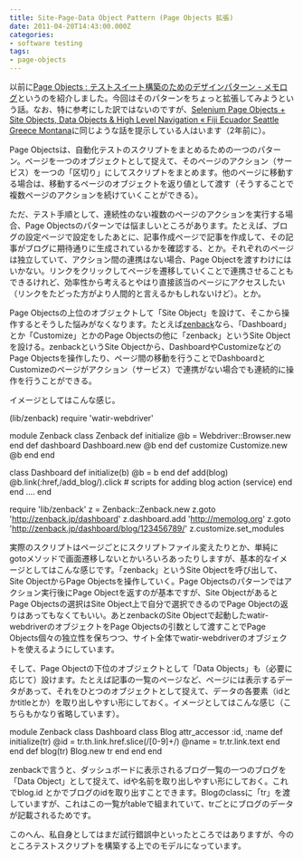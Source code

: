 ```yaml
---
title: Site-Page-Data Object Pattern (Page Objects 拡張)
date: 2011-04-20T14:43:00.000Z
categories:
- software testing
tags:
- page-objects
---
```

以前に[Page Objects : テストスイート構築のためのデザインパターン - メモログ](http://memolog.org/2010/11/page_objects.php)というのを紹介しました。今回はそのパターンをちょっと拡張してみようという話。なお、特に参考にした訳ではないのですが、[Selenium Page Objects + Site Objects, Data Objects & High Level Navigation « Fiji Ecuador Seattle Greece Montana](http://fijiaaron.wordpress.com/2009/09/02/selenium-page-objects-site-objects-data-objects-high-level-navigation/)に同じような話を提示している人はいます（2年前に）。

<!-- more -->

Page Objectsは、自動化テストのスクリプトをまとめるための一つのパターン。ページを一つのオブジェクトとして捉えて、そのページのアクション（サービス）を一つの「区切り」にしてスクリプトをまとめます。他のページに移動する場合は、移動するページのオブジェクトを返り値として渡す（そうすることで複数ページのアクションを続けていくことができる）。

ただ、テスト手順として、連続性のない複数のページのアクションを実行する場合、Page Objectsのパターンでは悩ましいところがあります。たとえば、ブログの設定ページで設定をしたあとに、記事作成ページで記事を作成して、その記事がブログに期待通りに生成されているかを確認する、とか。それぞれのページは独立していて、アクション間の連携はない場合、Page Objectを渡すわけにはいかない。リンクをクリックしてページを遷移していくことで連携させることもできるけれど、効率性から考えるとやはり直接該当のページにアクセスしたい（リンクをたどった方がより人間的と言えるかもしれないけど）。とか。

Page Objectsの上位のオブジェクトして「Site Object」を設けて、そこから操作するとそうした悩みがなくなります。たとえば[zenback](http://zenback.jp)なら、「Dashboard」とか「Customize」とかのPage Objectsの他に「zenback」というSite Objectを設ける。zenbackというSite Objectから、DashboardやCustomizeなどのPage Objectsを操作したり、ページ間の移動を行うことでDashboardとCustomizeのページがアクション（サービス）で連携がない場合でも連続的に操作を行うことができる。

イメージとしてはこんな感じ。

(lib/zenback)
require 'watir-webdriver'

module Zenback
class Zenback
  def initialize
    @b = Webdriver::Browser.new
  end
  def dashboard
    Dashboard.new @b
  end
  def customize
    Customize.new @b
  end
end

class Dashboard
  def initialize(b)
    @b = b
  end
  def add(blog)
     @b.link(:href,/add_blog/).click
     # scripts for adding blog action (service)
  end
end
....
end

require 'lib/zenback'
z = Zenback::Zenback.new
z.goto 'http://zenback.jp/dashboard'
z.dashboard.add 'http://memolog.org'
z.goto 'http://zenback.jp/dashboard/blog/123456789/'
z.customize.set_modules

実際のスクリプトはページごとにスクリプトファイル変えたりとか、単純にgotoメソッドで画面遷移しないとかいろいろあったりしますが、基本的なイメージとしてはこんな感じです。「zenback」というSite Objectを呼び出して、Site ObjectからPage Objectsを操作していく。Page Objectsのパターンではアクション実行後にPage Objectを返すのが基本ですが、Site ObjectがあるとPage Objectsの選択はSite Object上で自分で選択できるのでPage Objectの返りはあってもなくてもいい。あとzenbackのSite Objectで起動したwatir-webdriverのオブジェクトをPage Objectsの引数として渡すことでPage Objects個々の独立性を保ちつつ、サイト全体でwatir-webdriverのオブジェクトを使えるようにしています。

そして、Page Objectの下位のオブジェクトとして「Data Objects」も（必要に応じて）設けます。たとえば記事の一覧のページなど、ページには表示するデータがあって、それをひとつのオブジェクトとして捉えて、データの各要素（idとかtitleとか）を取り出しやすい形にしておく。イメージとしてはこんな感じ（こちらもかなり省略しています）。

module Zenback
class Dashboard
  class Blog
    attr_accessor :id, :name
    def initialize(tr)
       @id = tr.th.link.href.slice(/\[0-9\]+/)
       @name = tr.tr.link.text
    end
  end
  def blog(tr)
    Blog.new tr
  end
end
end

zenbackで言うと、ダッシュボードに表示されるブログ一覧の一つのブログを「Data Object」として捉えて、idや名前を取り出しやすい形にしておく。これでblog.id とかでブログのidを取り出すことできます。Blogのclassに「tr」を渡していますが、これはこの一覧がtableで組まれていて、trごとにブログのデータが記載されるためです。

このへん、私自身としてはまだ試行錯誤中といったところではありますが、今のところテストスクリプトを構築する上でのモデルになっています。
